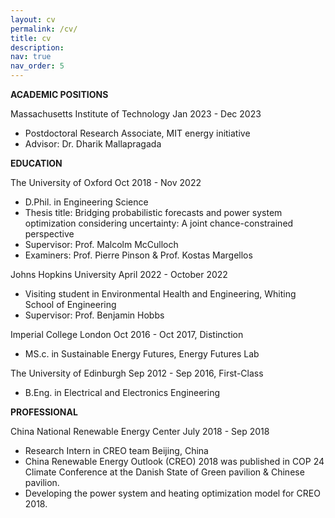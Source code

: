 ```yaml
---
layout: cv
permalink: /cv/
title: cv
description: 
nav: true
nav_order: 5
---
```



**ACADEMIC POSITIONS**

Massachusetts Institute of Technology                                                                                     Jan 2023 - Dec 2023
- Postdoctoral Research Associate, MIT energy initiative
- Advisor: Dr. Dharik Mallapragada

**EDUCATION**

The University of Oxford                                                     				Oct 2018 - Nov 2022 
- D.Phil. in Engineering Science
- Thesis title: Bridging probabilistic forecasts and power system optimization considering uncertainty: A joint chance-constrained perspective
- Supervisor: Prof. Malcolm McCulloch   
- Examiners: Prof. Pierre Pinson & Prof. Kostas Margellos

Johns Hopkins University                                                                       	     April 2022 - October 2022
- Visiting student in Environmental Health and Engineering, Whiting School of Engineering
- Supervisor: Prof. Benjamin Hobbs

Imperial College London                                                                                           Oct 2016 - Oct 2017, Distinction
- MS.c. in Sustainable Energy Futures, Energy Futures Lab 

The University of Edinburgh                                                                                   Sep 2012 - Sep 2016, First-Class
- B.Eng. in Electrical and Electronics Engineering

**PROFESSIONAL**

China National Renewable Energy Center July 2018 - Sep 2018
- Research Intern in CREO team Beijing, China
- China Renewable Energy Outlook (CREO) 2018 was published in COP 24 Climate Conference at the Danish State of Green pavilion & Chinese pavilion.
- Developing the power system and heating optimization model for CREO 2018.